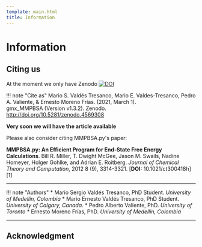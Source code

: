 ```yaml
---
template: main.html
title: Information
---
```


# Information

## Citing us

At the moment we only have Zenodo [![DOI](https://zenodo.org/badge/DOI/10.5281/zenodo.4626383.svg)](https://doi.org/10.5281/zenodo.4626383)

!!! note "Cite as"
    Mario S. Valdés Tresanco, Mario E. Valdes-Tresanco, Pedro A. Valiente, & Ernesto Moreno Frías. (2021, March 1).  
    gmx_MMPBSA (Version v1.3.2). Zenodo. http://doi.org/10.5281/zenodo.4569308

**Very soon we will have the article available**

Please also consider citing MMPBSA.py's paper:

**MMPBSA.py: An Efficient Program for End-State Free Energy Calculations**. Bill R. Miller, T. Dwight McGee, Jason M.
Swails, Nadine Homeyer, Holger Gohlke, and Adrian E. Roitberg. _Journal of Chemical Theory and Computation_, 2012 8 
(9), 3314-3321. [**DOI:** 10.1021/ct300418h][1]

---------------------------------------

!!! note "Authors"
    * Mario Sergio Valdés Tresanco, PhD Student. _University of Medellin, Colombia_
    * Mario Ernesto Valdés Tresanco, PhD Student. _University of Calgary, Canada._
    * Pedro Alberto Valiente, PhD. _University of Toronto_
    * Ernesto Moreno Frías, PhD. _University of Medellin, Colombia_

---------------------------------------

## Acknowledgment
